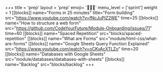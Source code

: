 +++
title = 'prep'
layout = 'prep'
emoji= '🧑🏾‍💻'
menu_level = ['sprint']
weight = 1
[[blocks]]
name="Forms in 25 minutes"
title="Form building"
src="https://www.youtube.com/watch?v=fNcJuPIZ2WE"
time=25
[[blocks]]
name="How to structure a web form"
src="https://github.com/CodeYourFuture/Module-Onboarding/issues/71"
time=60
[[blocks]]
name="Spaced Repetition"
src="blocks/spaced-repetition"
[[blocks]]
name="What are Forms"
src="module/html-css/what-are-forms"
[[blocks]]
name="Google Sheets Query Function Explained"
src="https://www.youtube.com/watch?v=oCKvAcXTLZo"
time=20
[[blocks]]
name="Databases with Google Sheets"
src="module/databases/databases-with-sheets"
[[blocks]]
name="Backlog"
src="blocks/backlog"
+++
